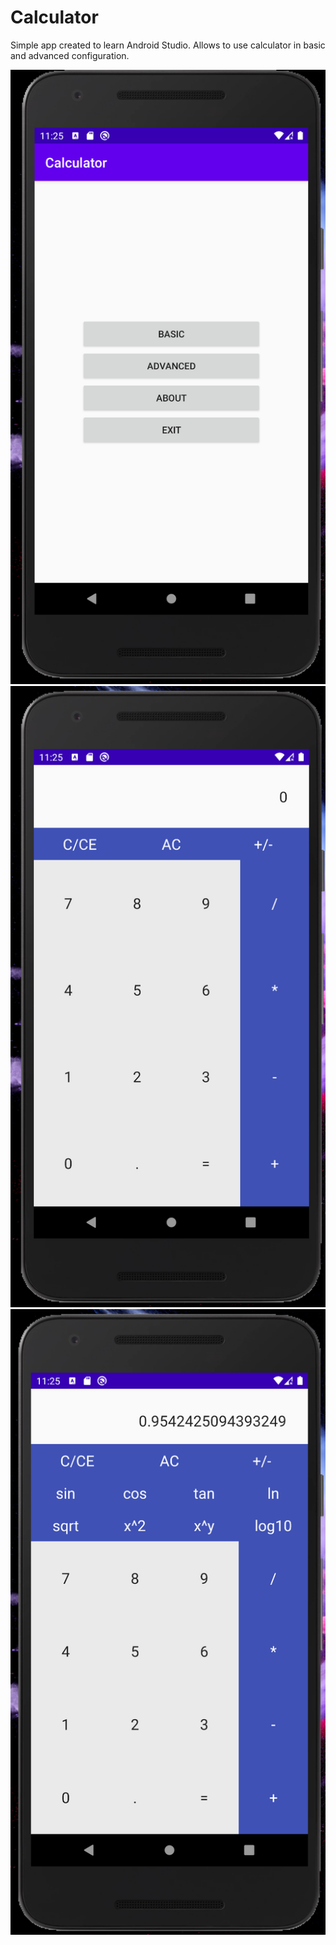 # Calculator

Simple app created to learn Android Studio. Allows to use calculator in basic and advanced configuration.

![](screenshots/titlescreen.png) ![](screenshots/basic.png) ![](screenshots/advanced.png)
